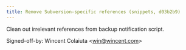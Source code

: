 ```yaml
---
title: Remove Subversion-specific references (snippets, d03b2b9)
---
```


Clean out irrelevant references from backup notification script.

Signed-off-by: Wincent Colaiuta &lt;win@wincent.com&gt;
